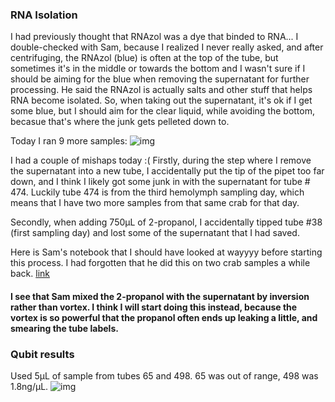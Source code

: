 ### RNA Isolation

I had previously thought that RNAzol was a dye that binded to RNA... I double-checked with Sam, because I realized I never really asked, and after centrifuging, the RNAzol (blue) is often at the top of the tube, but sometimes it's in the middle or towards the bottom and I wasn't sure if I should be aiming for the blue when removing the supernatant for further processing. He said the RNAzol is actually salts and other stuff that helps RNA become isolated. So, when taking out the supernatant, it's ok if I get some blue, but I should aim for the clear liquid, while avoiding the bottom, becasue that's where the junk gets pelleted down to.

Today I ran 9 more samples:
![img](http://owl.fish.washington.edu/scaphapoda/grace/Crab-project/RNA-isolation-third-batch.png)


I had a couple of mishaps today :(
Firstly, during the step where I remove the supernatant into a new tube, I accidentally put the tip of the pipet too far down, and I think I likely got some junk in with the supernatant for tube # 474. Luckily tube 474 is from the third hemolymph sampling day, which means that I have two more samples from that same crab for that day. 

Secondly, when adding 750µL of 2-propanol, I accidentally tipped tube #38 (first sampling day) and lost some of the supernatant that I had saved. 

Here is Sam's notebook that I should have looked at wayyyy before starting this process. I had forgotten that he did this on two crab samples a while back.
[link](http://onsnetwork.org/kubu4/category/tanner-crab-rnaseq/)

#### I see that Sam mixed the 2-propanol with the supernatant by inversion rather than vortex. I think I will start doing this instead, because the vortex is so powerful that the propanol often ends up leaking a little, and smearing the tube labels. 

### Qubit results

Used 5µL of sample from tubes 65 and 498. 65 was out of range, 498 was 1.8ng/µL.
![img](http://owl.fish.washington.edu/scaphapoda/grace/Crab-project/Qubit/Qubit-third-batch.png)
